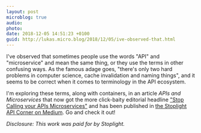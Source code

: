 ```yaml
---
layout: post
microblog: true
audio: 
photo: 
date: 2018-12-05 14:51:23 +0100
guid: http://lukas.micro.blog/2018/12/05/ive-observed-that.html
---
```

I've observed that sometimes people use the words "API" and "microservice" and mean the same thing, or they use the terms in other confusing ways. As the famous adage goes, "there's only two hard problems in computer science, cache invalidation and naming things", and it seems to be correct when it comes to terminology in the API ecosystem.

I'm exploring these terms, along with containers, in an article _APIs and Microservices_ that now got the more click-baity editorial headline ["Stop Calling your APIs Microservices"](https://blog.stoplight.io/stop-calling-your-apis-microservices-e165a80eba9d) and has been published in [the Stoplight API Corner on Medium](https://blog.stoplight.io/stop-calling-your-apis-microservices-e165a80eba9d). Go and check it out!

_Disclosure: This work was paid for by Stoplight._
